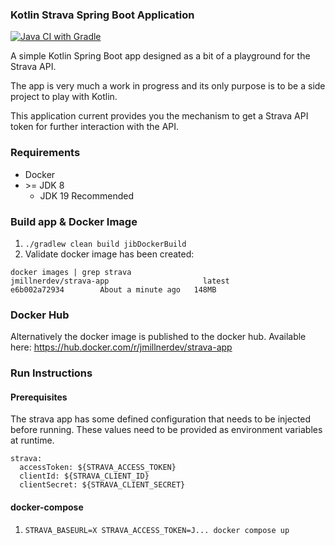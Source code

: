 ### Kotlin Strava Spring Boot Application

[![Java CI with Gradle](https://github.com/james-millner/kotlin-strava-app/actions/workflows/gradle.yml/badge.svg?branch=master)](https://github.com/james-millner/kotlin-strava-app/actions/workflows/gradle.yml)

A simple Kotlin Spring Boot app designed as a bit of a playground for the Strava API.

The app is very much a work in progress and its only purpose is to be a side project to play with Kotlin.

This application current provides you the mechanism to get a Strava API token for further interaction with the API.

### Requirements

* Docker
* \>= JDK 8 
  * JDK 19 Recommended

### Build app & Docker Image

1. `./gradlew clean build jibDockerBuild` 
2. Validate docker image has been created:

````
docker images | grep strava
jmillnerdev/strava-app                     latest              e6b002a72934        About a minute ago   148MB
````

### Docker Hub
Alternatively the docker image is published to the docker hub. Available here: https://hub.docker.com/r/jmillnerdev/strava-app

### Run Instructions

#### Prerequisites 

The strava app has some defined configuration that needs to be injected before running. These values need to be provided as environment variables at runtime.

````
strava:
  accessToken: ${STRAVA_ACCESS_TOKEN}
  clientId: ${STRAVA_CLIENT_ID}
  clientSecret: ${STRAVA_CLIENT_SECRET}
````

#### docker-compose

1. `STRAVA_BASEURL=X STRAVA_ACCESS_TOKEN=J... docker compose up`
